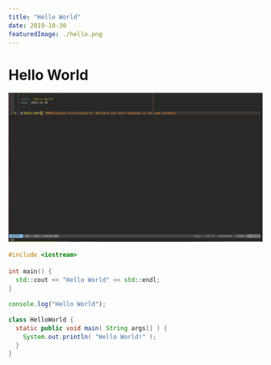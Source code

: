 ```yaml
---
title: "Hello World"
date: 2019-10-30
featuredImage: ./hello.png
---
```


# Hello World

![Hello World](./hello.png "Hello World")

```cpp
#include <iostream>

int main() {
  std::cout << "Hello World" << std::endl;
}
```

```js
console.log("Hello World");
```

```java
class HelloWorld {
  static public void main( String args[] ) {
    System.out.println( "Hello World!" );
  }
}
```
